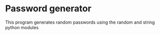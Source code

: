 # Password generator

This program generates random passwords using the random and string python modules
